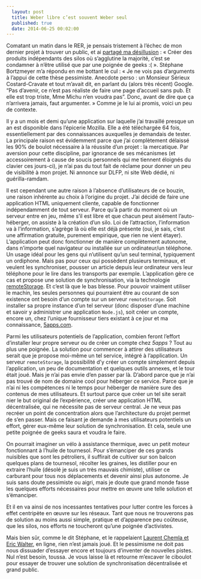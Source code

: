 ```yaml
---
  layout: post
  title: Weber libre c’est souvent Weber seul
  published: true
  date: 2014-06-25 00:02:00
---
```


Comatant un matin dans le RER, je pensais tristement à l’échec de mon dernier projet à trouver un public, et ai [partagé ma désillusion](https://twitter.com/clochix/status/479885285879070721) : « Créer des produits indépendants des silos où s’agglutine la majorité, c’est se condamner à n’être utilisé que par une poignée de geeks :( ». Stéphane Bortzmeyer m’a répondu en me bottant le cul : « Je ne vois pas d’arguments à l’appui de cette thèse pessimiste. Anecdote perso : un Monsieur Sérieux Costard-Cravate et tout m’avait dit, en parlant du (alors très récent) Google. “Pas d’avenir, ce n’est pas réaliste de faire une page d’accueil sans pub. Et elle est trop triste, Mme Michu n’en voudra pas”. Donc, avant de dire que ça n’arrivera jamais, faut argumenter. » Comme je le lui ai promis, voici un peu de contexte.

Il y a un mois et demi qu’une application sur laquelle j’ai travaillé presque un an est disponible dans l’épicerie Mozilla. Elle a été téléchargée 64 fois, essentiellement par des connaissances auxquelles je demandais de tester. La principale raison est évidemment parce que j’ai complètement délaissé les 90% de boulot nécessaire à la réussite d’un projet : la mercatique. Par aversion pour cette discipline, par ignorance de ses mécanismes (et accessoirement à cause de soucis personnels qui me tiennent éloignés du clavier ces jours-ci), je n’ai pas du tout fait de réclame pour donner un peu de visibilité à mon projet. Ni annonce sur DLFP, ni site Web dédié, ni guérilla-ramdam.

Il est cependant une autre raison à l’absence d’utilisateurs de ce bouzin, une raison inhérente au choix à l’origine du projet. J’ai décidé de faire une application HTML uniquement cliente, capable de fonctionner indépendamment de tout serveur. Parce qu’à partir du moment où un serveur entre en jeu, même s’il est libre et que chacun peut aisément l’auto-héberger, on assiste à la création d’un silo. Loi de l’attraction, l’information va à l’information, s’agrège là où elle est déjà présente (oui, je sais, c’est une affirmation gratuite, purement empirique, que rien ne vient étayer). L’application peut donc fonctionner de manière complètement autonome, dans n’importe quel navigateur ou installée sur un ordinateur/un téléphone. Un usage idéal pour les gens qui n’utilisent qu’un seul terminal, typiquement un ordiphone. Mais pas pour ceux qui possèdent plusieurs terminaux, et veulent les synchroniser, pousser un article depuis leur ordinateur vers leur téléphone pour le lire dans les transports par exemple. L’application gère ce cas et propose une solution de synchronisation, via la technologie [remoteStorage](http://remotestorage.io/). Et c’est là que le bas blesse. Pour pouvoir vraiment utiliser le machin, les seules personnes qui pourraient être au courant de son existence ont besoin d’un compte sur un serveur `remoteStorage`. Soit installer sa propre instance d’un tel serveur (donc disposer d’une machine et savoir y administrer une application `Node.js`), soit créer un compte, encore un, chez l’unique fournisseur tiers existant à ce jour et ma connaissance, [5apps.com](https://5apps.com/).

Parmi les utilisateurs potentiels de l’application, combien feront l’effort d’installer leur propre serveur ou de créer un compte chez *5apps* ? Tout au plus une poignée. La solution pour commencer à attirer des utilisateurs serait que je propose moi-même un tel service, intégré à l’application. Un serveur `remoteStorage`, la possibilité d’y créer un compte simplement depuis l’application, un peu de documentation et quelques outils annexes, et le tour était joué. Mais je n’ai pas envie d’en passer par là. D’abord parce que je n’ai pas trouvé de nom de domaine cool pour héberger ce service. Parce que je n’ai ni les compétences ni le temps pour héberger de manière sure des contenus de mes utilisateurs. Et surtout parce que créer un tel site serait nier le but original de l’expérience, créer une application HTML décentralisée, qui ne nécessite pas de serveur central. Je ne veux pas recréer un point de concentration alors que l’architecture du projet permet de s’en passer. Mais ce faisant je demande à mes utilisateurs potentiels un effort, gérer eux-même leur solution de synchronisation. Et cela, seule une petite poignée de geeks saura et voudra le faire.

On pourrait imaginer un vélo à assistance thermique, avec un petit moteur fonctionnant à l’huile de tournesol. Pour s’émanciper de ces grands nuisibles que sont les pétroliers, il suffirait de cultiver sur son balcon quelques plans de tournesol, récolter les graines, les distiller pour en extraire l’huile (désolé je suis un très mauvais chimiste), utiliser ce carburant pour tous nos déplacements et devenir ainsi plus autonome. Je suis sans doute pessimiste ou aigri, mais je doute que grand monde fasse les quelques efforts nécessaires pour mettre en œuvre une telle solution et s’émanciper.

Et il en va ainsi de nos incessantes tentatives pour lutter contre les forces à effet centripète en œuvre sur les réseaux. Tant que nous ne trouverons pas de solution au moins aussi simple, pratique et d’apparence peu coûteuse, que les silos, nos efforts ne toucheront qu’une poignée d’activistes.

Mais bien sûr, comme le dit Stéphane, et le rappelaient [Laurent Chemla et Eric Walter](http://ecrans.liberation.fr/ecrans/2014/05/06/internet-les-heros-sont-fatigues_1011830), en ligne, rien n’est jamais joué. Et le pessimisme ne doit pas nous dissuader d’essayer encore et toujours d’inventer de nouvelles pistes. Nul n’est besoin, toussa. Je vous laisse là et retourne m’excaver le ciboulot pour essayer de trouver une solution de synchronisation décentralisée et grand public.
